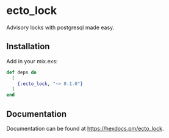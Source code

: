 # ecto_lock

Advisory locks with postgresql made easy.

## Installation
Add in your mix.exs:

```elixir
def deps do
  [
    {:ecto_lock, "~> 0.1.0"}
  ]
end
```

## Documentation

Documentation can be found at <https://hexdocs.pm/ecto_lock>.

